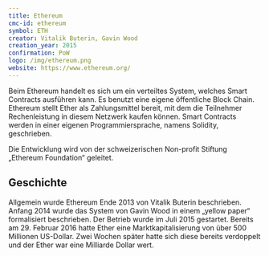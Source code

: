 ```yaml
---
title: Ethereum
cmc-id: ethereum
symbol: ETH
creator: Vitalik Buterin, Gavin Wood
creation_year: 2015
confirmation: PoW
logo: /img/ethereum.png
website: https://www.ethereum.org/
---
```

Beim Ethereum handelt es sich um ein verteiltes System, welches Smart Contracts ausführen kann. Es benutzt eine eigene öffentliche Block Chain. Ethereum stellt Ether als Zahlungsmittel bereit, mit dem die Teilnehmer Rechenleistung in diesem Netzwerk kaufen können. Smart Contracts werden in einer eigenen Programmiersprache, namens Solidity, geschrieben.

Die Entwicklung wird von der schweizerischen Non-profit Stiftung „Ethereum Foundation“ geleitet.

## Geschichte

Allgemein wurde Ethereum Ende 2013 von Vitalik Buterin beschrieben. Anfang 2014 wurde das System von Gavin Wood in einem „yellow paper“ formalisiert beschrieben. Der Betrieb wurde im Juli 2015 gestartet. Bereits am 29. Februar 2016 hatte Ether eine Marktkapitalisierung von über 500 Millionen US-Dollar. Zwei Wochen später hatte sich diese bereits verdoppelt und der Ether war eine Milliarde Dollar wert.